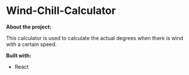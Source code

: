 # Wind-Chill-Calculator

**About the project:**

This calculator is used to calculate the actual degrees when there is wind with a certain speed.

**Built with:**
* React
